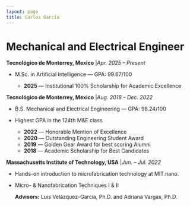 ```yaml
---
layout: page
title: Carlos García
---
```


# Mechanical and Electrical Engineer

**Tecnológico de Monterrey, Mexico** |_Apr. 2025 – Present_
- M.Sc. in Artificial Intelligence — GPA: 99.67/100

   - **2025** — Institutional 100% Scholarship for Academic Excellence

**Tecnológico de Monterrey, Mexico** |_Aug. 2018 – Dec. 2022_
- B.S. Mechanical and Electrical Engineering — GPA: 98.24/100
- Highest GPA in the 124th M&E class

   - **2022** — Honorable Mention of Excellence
   - **2020** — Outstanding Engineering Student Award
   - **2019** — Golden Gear Award for best scoring Alumni
   - **2018** — Academic Scholarship for Best Candidates

**Massachusetts Institute of Technology, USA** |_Jun. – Jul. 2022_
- Hands-on introduction to microfabrication technology at MIT.nano.
- Micro- & Nanofabrication Techniques I & II

   **Advisors:** Luis Velázquez-García, Ph.D. and Adriana Vargas, Ph.D. 


